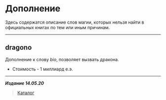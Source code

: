 # Дополнение #

Здесь содержатся описание слов магии, которых нельзя найти в официальных книгах по тем или иным причинам.

***

## **dragono** ##

Дополнение к слову *bio*, позволяет вызвать дракона.

* Стоимость - 1 миллиард е.э.

***

***Издание 14.05.20***

>[Каталог](../../navigation.md)
